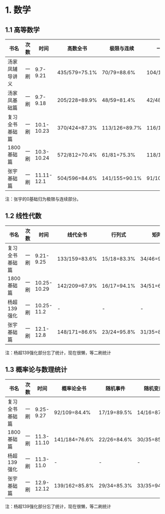 # 1. 数学

## 1.1 高等数学

<div class="acc-table">

| 书名 | 次数 | 时间 | 高数全书 | 极限与连续         | 一元微分 | 多元微分 | 微分方程 | 一元积分 | 多元积分 | 曲线曲面积分 | 无穷级数 | 空间解析几何       |
| --- | --- | --- | --- |---------------| --- | --- | --- | --- | --- | --- | --- |--------------|
| 汤家凤辅导讲义 | 一刷 | 9.7-9.21 | 435/579=75.1% | 70/79=88.6%   | 104/136=76.5% | 44/51=86.3% | 35/47=74.5% | 67/101=66.3% | 37/52=71.2% | 33/40=82.5% | 31/59=52.5% | 14/14=100%   |
| 汤家凤基础篇 | 一刷 | 9.7-9.18 | 205/228=89.9% | 48/59=81.4%   | 42/48=87.5% | 29/29=100% | 23/24=95.8% | 51/56=91.1% | 12/12=100% | - | - | -            |
| 复习全书基础篇 | 一刷 | 10.1-10.23 | 370/424=87.3%  | 113/126=89.7% | 116/123=94.3% | 30/36=83.3% | 21/22=95.5% | 27/42=64.3% | 33/40=82.5% | - | 21/25=84% | 9/10=90%     |
| 1800基础篇 | 一刷 | 10.3-10.24 | 572/812=70.4% | 61/81=75.3%   | 118/143=82.5% | 61/74=82.4% | 56/72=77.8% | 97/153=63.4% | 38/63=60.3% | 52/88=59.1% | 56/94=59.6% | 33/44=75%    |
| 张宇基础篇 | 一刷 | 11.11-12.1 | 504/596=84.6% | 141/155=90.1% | 91/105=86.7% | 31/36=86.1% | 29/36=80.6% | 95/117=81.2% | 20/27=74.1% | 35/41=85.4% | 42/56=75% | 20/23=87.0%  |

</div>

注：张宇的0基础归为极限与连续部分。


## 1.2 线性代数

<div class="acc-table">

| 书名 | 次数 | 时间 | 线代全书 | 行列式         | 矩阵 | 向量 | 线性方程组 | 特征值 | 二次型 |
| --- | --- | --- | --- |-------------| --- | --- | --- | --- | --- |
| 复习全书基础篇 | 一刷 | 9.21-9.25 | 133/159=83.6% | 15/18=83.3% | 34/46=94.4% | 19/28=67.9% | 20/23=87.0% | 25/32=78.1% | 20/22=91.0% | 
| 1800基础篇 | 一刷 | 10.25-10.29 | 142/209=67.9% | 16/17=94.1% | 34/51=66.7% | 22/27=81.5% | 21/30=70% | 29/54=53.7% | 20/30=66.7% |
| 杨超139强化 | 一刷 | 10.25-11.2 | - | - | - | - | - | - | - |
| 张宇基础篇 | 一刷 | 12.1-12.8 | 148/171=86.6% | 23/24=95.8% | 31/35=88.6% | 18/26=69.2% | 25/27=92.6% | 27/34=79.4% | 24/25=96% |


</div>

注：杨超139强化部分忘了统计，现在很懒，等二刷统计


## 1.3 概率论与数理统计

<div class="acc-table">

| 书名 | 次数 | 时间 | 概率论全书 | 随机事件 | 随机变量 | 多维随机变量                                                    | 数字特征 | 大数定律 | 数理统计 | 参数估计 | 假设检验 |
| --- | --- | --- | --- | --- | --- |-----------------------------------------------------------| --- | --- | --- | --- | --- |
| 复习全书基础篇 | 一刷 | 9.25-9.27 | 92/109=84.4% | 17/19=89.5% | 14/16=87.5% | 17/19=89.5%                                               | 14/17=82.3% | 5/5=100% | 10/14=71.4% | 11/14=78.6% | 4/5=80% |
| 1800基础篇 | 一刷 | 11.3-11.10 | 141/184=76.6% | 22/26=84.6% | 30/35=85.7% | 26/35=74.3%                                               | 28/40=70% | 5/8=62.5% | 16/23=70.0% | 10/13=76.9% | 4/4=100% |
| 杨超139强化 | 一刷 | 11.3-11.0 | - | - | - | -                                                         | - | - | - | - | - |
| 张宇基础篇 | 一刷 | 12.9-12.12 | 139/162=85.8% | 29/34=85.3% | 33/35=94.3% | 24/29=82.8%                                               | 19/25=76% | 10/11=90.1% | 24/28=85.7% | - | - |


</div>

注：杨超139强化部分忘了统计，现在很懒，等二刷统计

